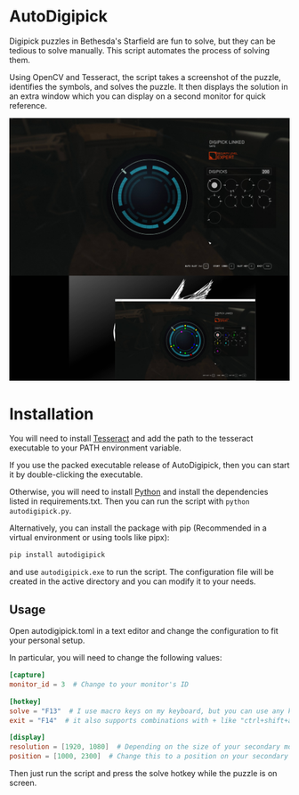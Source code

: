 # AutoDigipick

Digipick puzzles in Bethesda's Starfield are fun to solve, but they can be tedious to solve manually. This script automates the process of solving them.

Using OpenCV and Tesseract, the script takes a screenshot of the puzzle, identifies the symbols, and solves the puzzle. It then displays the solution in an extra window which you can display on a second monitor for quick reference.


![Example image showing the game on top screen and the solution on secondary monitor](example.jpg)

# Installation

You will need to install [Tesseract](https://tesseract-ocr.github.io/tessdoc/Installation.html) and add the path to the tesseract executable to your PATH environment variable.

If you use the packed executable release of AutoDigipick, then you can start it by double-clicking the executable. 

Otherwise, you will need to install [Python](https://www.python.org/downloads/) and install the dependencies listed in requirements.txt. Then you can run the script with `python autodigipick.py`.

Alternatively, you can install the package with pip (Recommended in a virtual environment or using tools like pipx):

```cmd
pip install autodigipick
```

and use `autodigipick.exe` to run the script. The configuration file will be created in the active directory and you can modify it to your needs.



## Usage

Open autodigipick.toml in a text editor and change the configuration to fit your personal setup.

In particular, you will need to change the following values:

```toml
[capture]
monitor_id = 3  # Change to your monitor's ID
```

```toml
[hotkey]
solve = "F13"  # I use macro keys on my keyboard, but you can use any key you want
exit = "F14"  # it also supports combinations with + like "ctrl+shift+alt+q"
```

```toml
[display]
resolution = [1920, 1080]  # Depending on the size of your secondary monitor, you may need to change this
position = [1000, 2300]  # Change this to a position on your secondary monitor
```

Then just run the script and press the solve hotkey while the puzzle is on screen.
